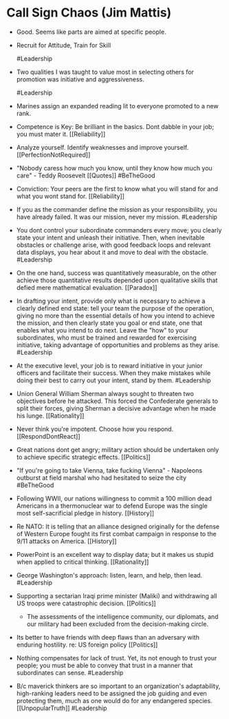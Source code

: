 # Call Sign Chaos (Jim Mattis)

- Good. Seems like parts are aimed at specific people. 

- Recruit for Attitude, Train for Skill

  #Leadership

- Two qualities I was taught to value most in selecting others for promotion was initiative and aggressiveness.

  #Leadership

- Marines assign an expanded reading lit to everyone promoted to a new rank.

- Competence is Key:  Be brilliant in the basics. Dont dabble in your job; you must mater it. [[Reliability]]

- Analyze yourself. Identify weaknesses and improve yourself. [[PerfectionNotRequired]]

- "Nobody caress how much you know, until they know how much you care" - Teddy Roosevelt [[Quotes]] #BeTheGood

- Conviction: Your peers are the first to know what you will stand for and what you wont stand for. [[Reliability]]

- If you as the commander define the mission as your responsibility, you have already failed. It was our mission, never my mission. #Leadership

- You dont control your subordinate commanders every move; you clearly state your intent and unleash their initiative. Then, when inevitable obstacles or challenge arise, with good feedback loops and relevant data displays, you hear about it and move to deal with the obstacle. #Leadership

- On the one hand, success was quantitatively measurable, on the other achieve those quantitative results depended upon qualitative skills that defied mere mathematical evaluation. [[Paradox]]

- In drafting your intent, provide only what is necessary to achieve a clearly defined end state: tell your team the purpose of the operation, giving no more than the essential details of how you intend to achieve the mission, and then clearly state you goal or end state, one that enables what you intend to do next. Leave the "how" to your subordinates, who must be trained and rewarded for exercising initiative, taking advantage of opportunities and problems as they arise. #Leadership

- At the executive level, your job is to reward initiative in your junior officers and facilitate their success. When they make mistakes while doing their best to carry out your intent, stand by them. #Leadership

- Union General William Sherman always sought to threaten two objectives before he attacked. This forced the Confederate generals to split their forces, giving Sherman a decisive advantage when he made his lunge. [[Rationality]]

- Never think you're impotent. Choose how you respond. [[RespondDontReact]]

- Great nations dont get angry; military  action should be undertaken only  to achieve specific strategic effects. [[Politics]]

- "If you're going to take Vienna, take fucking Vienna" - Napoleons outburst at field marshal who had hesitated to seize the city #BeTheGood

- Following WWII, our nations willingness to commit a 100 million dead Americans in a thermonuclear war to defend Europe was the single most self-sacrificial pledge in history. [[History]]

- Re NATO: It is telling that an alliance designed originally  for the defense of Western Europe fought its first combat campaign in response to the 9/11 attacks on America. [[History]]

- PowerPoint is an excellent way to display data; but it makes us stupid when applied to critical thinking. [[Rationality]]

- George Washington's approach: listen, learn, and help, then lead. #Leadership

- Supporting a sectarian Iraqi prime minister (Maliki) and withdrawing all US troops were catastrophic decision. [[Politics]]
  - The assessments of the intelligence community, our diplomats, and our military had been excluded from the decision-making circle.

- Its better to have friends with deep flaws than an adversary with enduring hostility. re: US foreign policy [[Politics]]

- Nothing compensates for lack of trust.  Yet, its not enough to trust your people; you must be able to convey that trust in a manner that subordinates can sense. #Leadership

- B/c maverick thinkers are so important to an organization's adaptability, high-ranking leaders need to be assigned the job guiding and even protecting them, much as one would do for any endangered species. [[UnpopularTruth]]  #Leadership